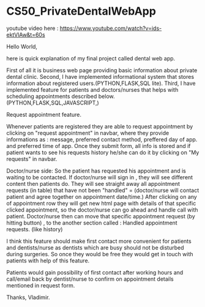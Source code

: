 # CS50_PrivateDentalWebApp

youtube video here : https://www.youtube.com/watch?v=ids-ektVlAw&t=60s 

Hello World,

here is quick explanation of my final project called dental web app.


First of all it is business web page providing basic information about private dental clinic.
Second, I have implemented informational system that stores information about registered users.(PYTHON,FLASK,SQL lite).
Third, I have implemented feature for patients and doctors/nurses that helps with scheduling appointments described below.(PYTHON,FLASK,SQL,JAVASCRIPT,)

Request appointment feature.

Whenever patients are registered they are able to request appointment by clicking on "request appointment" in navbar, where they provide
informations as : message, preferred contact method, preffered day of app. and  preferred time of app.
Once they submit form, all info is stored and if patient wants to see his requests history he/she can do it by clicking on "My requests" in navbar.

Doctor/nurse side:
So the patient has requested his appointment and is waiting to be contacted.
If doctor/nurse will sign in , they will see different content then patients do.
They will see straight away  all appointment requests (in table) that have not been "handled" = (doctor/nurse will contact patient and agree together on appointment date/time.)
After clicking on any of appointment row they will get new html page with details of that specific clicked appointment, so the doctor/nurse can go ahead and handle call with patient.
Doctor/nurse then can move that specific appointment request (by hitting button) , to the another section called : Handled appointment requests. (like history)


I think this feature should make first contact more convenient for patients and dentists/nurse as dentists which are busy should not be disturbed during surgeries.
So once they would be free they would get in touch with patients with help of this feature.

Patients would gain possibility of first contact after working hours and call/email back by dentist/nurse to confirm on appointment details mentioned in request form.


Thanks, Vladimir.
